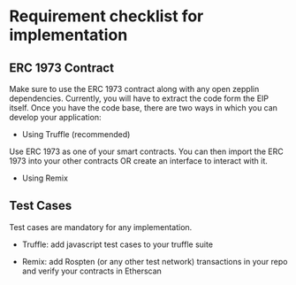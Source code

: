 # Requirement checklist for implementation 

## ERC 1973 Contract

Make sure to use the ERC 1973 contract along with any open zepplin dependencies. Currently, you will have to extract the code form the EIP itself. Once you have the code base, there are two ways in which you can develop your application:

* Using Truffle (recommended)

Use ERC 1973 as one of your smart contracts. You can then import the ERC 1973 into your other contracts OR create an interface to interact with it. 

* Using Remix 

## Test Cases 

Test cases are mandatory for any implementation.

* Truffle: add javascript test cases to your truffle suite 

* Remix: add Rospten (or any other test network) transactions in your repo and verify your contracts in Etherscan
